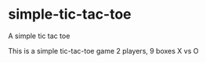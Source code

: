 # simple-tic-tac-toe
A simple tic tac toe

This is a simple tic-tac-toe game
2 players, 9 boxes
X vs O
